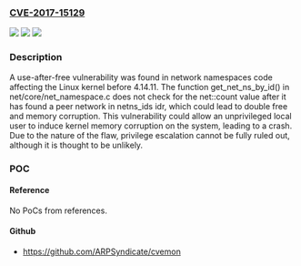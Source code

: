 ### [CVE-2017-15129](https://cve.mitre.org/cgi-bin/cvename.cgi?name=CVE-2017-15129)
![](https://img.shields.io/static/v1?label=Product&message=Linux%20kernel%20v4.0-rc1%20through%20v4.15-rc5&color=blue)
![](https://img.shields.io/static/v1?label=Version&message=Linux%20kernel%20v4.0-rc1%20through%20v4.15-rc5%20&color=brightgreen)
![](https://img.shields.io/static/v1?label=Vulnerability&message=CWE-362&color=brightgreen)

### Description

A use-after-free vulnerability was found in network namespaces code affecting the Linux kernel before 4.14.11. The function get_net_ns_by_id() in net/core/net_namespace.c does not check for the net::count value after it has found a peer network in netns_ids idr, which could lead to double free and memory corruption. This vulnerability could allow an unprivileged local user to induce kernel memory corruption on the system, leading to a crash. Due to the nature of the flaw, privilege escalation cannot be fully ruled out, although it is thought to be unlikely.

### POC

#### Reference
No PoCs from references.

#### Github
- https://github.com/ARPSyndicate/cvemon

